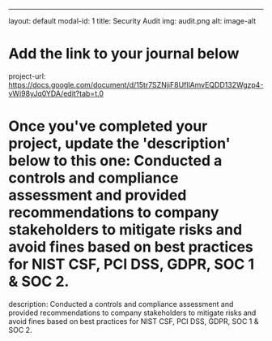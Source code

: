 ---
layout: default
modal-id: 1
title: Security Audit
img: audit.png
alt: image-alt

# Add the link to your journal below
project-url: https://docs.google.com/document/d/15tr7SZNjiF8UfllAmvEQDD132Wgzp4-vWi98yJq0YDA/edit?tab=t.0


# Once you've completed your project, update the 'description' below to this one: Conducted a controls and compliance assessment and provided recommendations to company stakeholders to mitigate risks and avoid fines based on best practices for NIST CSF, PCI DSS, GDPR, SOC 1 & SOC 2.
description: Conducted a controls and compliance assessment and provided recommendations to company stakeholders to mitigate risks and avoid fines based on best practices for NIST CSF, PCI DSS, GDPR, SOC 1 & SOC 2.
